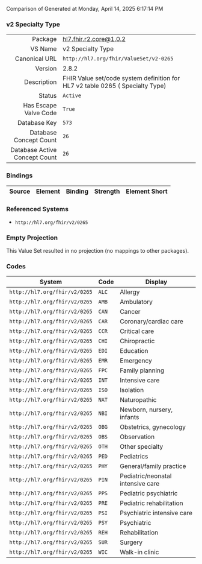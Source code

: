 Comparison of 
Generated at Monday, April 14, 2025 6:17:14 PM

### v2 Specialty Type

|      |     |
| ---: | --- |
| Package | hl7.fhir.r2.core@1.0.2 |
| VS Name | v2 Specialty Type |
| Canonical URL | `http://hl7.org/fhir/ValueSet/v2-0265` |
| Version | 2.8.2 |
| Description | FHIR Value set/code system definition for HL7 v2 table 0265 ( Specialty Type) |
| Status | `Active` |
| Has Escape Valve Code | `True` |
| Database Key | `573` |
| Database Concept Count | `26` |
| Database Active Concept Count | `26` |
### Bindings

| Source | Element | Binding | Strength | Element Short |
| ------ | ------- | ------- | -------- | ------------- |

### Referenced Systems

* `http://hl7.org/fhir/v2/0265`
### Empty Projection

This Value Set resulted in no projection (no mappings to other packages).

### Codes

| System | Code | Display |
| ------ | ---- | ------- |
| `http://hl7.org/fhir/v2/0265` | `ALC` | Allergy |
| `http://hl7.org/fhir/v2/0265` | `AMB` | Ambulatory |
| `http://hl7.org/fhir/v2/0265` | `CAN` | Cancer |
| `http://hl7.org/fhir/v2/0265` | `CAR` | Coronary/cardiac care |
| `http://hl7.org/fhir/v2/0265` | `CCR` | Critical care |
| `http://hl7.org/fhir/v2/0265` | `CHI` | Chiropractic |
| `http://hl7.org/fhir/v2/0265` | `EDI` | Education |
| `http://hl7.org/fhir/v2/0265` | `EMR` | Emergency |
| `http://hl7.org/fhir/v2/0265` | `FPC` | Family planning |
| `http://hl7.org/fhir/v2/0265` | `INT` | Intensive care |
| `http://hl7.org/fhir/v2/0265` | `ISO` | Isolation |
| `http://hl7.org/fhir/v2/0265` | `NAT` | Naturopathic |
| `http://hl7.org/fhir/v2/0265` | `NBI` | Newborn, nursery, infants |
| `http://hl7.org/fhir/v2/0265` | `OBG` | Obstetrics, gynecology |
| `http://hl7.org/fhir/v2/0265` | `OBS` | Observation |
| `http://hl7.org/fhir/v2/0265` | `OTH` | Other specialty |
| `http://hl7.org/fhir/v2/0265` | `PED` | Pediatrics |
| `http://hl7.org/fhir/v2/0265` | `PHY` | General/family practice |
| `http://hl7.org/fhir/v2/0265` | `PIN` | Pediatric/neonatal intensive care |
| `http://hl7.org/fhir/v2/0265` | `PPS` | Pediatric psychiatric |
| `http://hl7.org/fhir/v2/0265` | `PRE` | Pediatric rehabilitation |
| `http://hl7.org/fhir/v2/0265` | `PSI` | Psychiatric intensive care |
| `http://hl7.org/fhir/v2/0265` | `PSY` | Psychiatric |
| `http://hl7.org/fhir/v2/0265` | `REH` | Rehabilitation |
| `http://hl7.org/fhir/v2/0265` | `SUR` | Surgery |
| `http://hl7.org/fhir/v2/0265` | `WIC` | Walk-in clinic |

